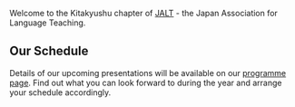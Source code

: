 <p class="lead">Welcome to the Kitakyushu chapter of <a href="http://jalt.org">JALT</a> - the Japan Association for Language Teaching.</p>

<h2>Our Schedule</h2> 

<p class="lead">Details of our upcoming presentations will be available on our <a href="/chapters/kq/schedule">programme page</a>. Find out what you can look forward to during the year and arrange your schedule accordingly. </p>